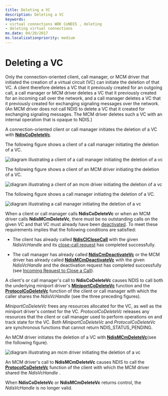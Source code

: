 ```yaml
---
title: Deleting a VC
description: Deleting a VC
keywords:
- virtual connections WDK CoNDIS , deleting
- deleting virtual connections
ms.date: 04/20/2017
ms.localizationpriority: medium
---
```


# Deleting a VC





Only the connection-oriented client, call manager, or MCM driver that initiated the creation of a virtual circuit (VC) can initiate the deletion of that VC. A client therefore deletes a VC that it previously created for an outgoing call, a call manager or MCM driver deletes a VC that it previously created for an incoming call over the network, and a call manager deletes a VC that it previously created for exchanging signaling messages over the network. (An MCM driver does not call NDIS to delete a VC that it created for exchanging signaling messages. The MCM driver deletes such a VC with an internal operation that is opaque to NDIS.)

A connection-oriented client or call manager initiates the deletion of a VC with [**NdisCoDeleteVc**](/windows-hardware/drivers/ddi/ndis/nf-ndis-ndiscodeletevc).

The following figure shows a client of a call manager initiating the deletion of a VC.

![diagram illustrating a client of a call manager initiating the deletion of a vc](images/cm-09.png)

The following figure shows a client of an MCM driver initiating the deletion of a VC.

![diagram illustrating a client of an mcm driver initiating the deletion of a vc](images/fig1-09.png)

The following figure shows a call manager initiating the deletion of a VC.

![diagram illustrating a call manager initiating the deletion of a vc](images/cm-10.png)

When a client or call manager calls **NdisCoDeleteVc** or when an MCM driver calls **NdisMCmDeleteVc**, there must be no outstanding calls on the given VC and that VC must already have been [deactivated](deactivating-a-vc.md). To meet these requirements implies that the following conditions are satisfied:

-   The client has already called [**NdisClCloseCall**](/windows-hardware/drivers/ddi/ndis/nf-ndis-ndisclclosecall) with the given *NdisVcHandle* and its [close-call request](client-initiated-request-to-close-a-call.md) has completed successfully.

-   The call manager has already called [**NdisCmDeactivateVc**](/windows-hardware/drivers/ddi/ndis/nf-ndis-ndiscmdeactivatevc) or the MCM driver has already called [**NdisMCmDeactivateVc**](/windows-hardware/drivers/ddi/ndis/nf-ndis-ndismcmdeactivatevc) with the given *NdisVcHandle* and the deactivation request has completed successfully (see [Incoming Request to Close a Call](incoming-request-to-close-a-call.md)).

A client's or call manager's call to **NdisCoDeleteVc** causes NDIS to call both the underlying miniport driver's [**MiniportCoDeleteVc**](/windows-hardware/drivers/ddi/ndis/nc-ndis-miniport_co_delete_vc) function and the [**ProtocolCoDeleteVc**](/windows-hardware/drivers/ddi/ndis/nc-ndis-protocol_co_delete_vc) function of the client or call manager with which the caller shares the *NdisVcHandle* (see the three preceding figures).

*MiniportCoDeleteVc* frees any resources allocated for the VC, as well as the miniport driver's context for the VC. *ProtocolCoDeleteVc* releases any resources that the client or call manager used to perform operations on and track state for the VC. Both *MiniportCoDeleteVc* and *ProtocolCoDeleteVc* are synchronous functions that cannot return NDIS\_STATUS\_PENDING.

An MCM driver initiates the deletion of a VC with [**NdisMCmDeleteVc**](/windows-hardware/drivers/ddi/ndis/nf-ndis-ndismcmdeletevc)(see the following figure).

![diagram illustrating an mcm driver initiating the deletion of a vc ](images/fig1-10.png)

An MCM driver's call to **NdisMCmDeleteVc** causes NDIS to call the [**ProtocolCoDeleteVc**](/windows-hardware/drivers/ddi/ndis/nc-ndis-protocol_co_delete_vc) function of the client with which the MCM driver shared the *NdisVcHandle* .

When **NdisCoDeleteVc** or **NdisMCmDeleteVc** returns control, the *NdisVcHandle* is no longer valid.

 

